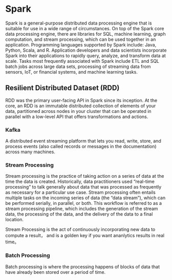 # Spark
Spark is a general-purpose distributed data processing engine that is suitable for use in a wide range of circumstances. On top of the Spark core data processing engine, there are libraries for SQL, machine learning, graph computation, and stream processing, which can be used together in an application. Programming languages supported by Spark include: Java, Python, Scala, and R. Application developers and data scientists incorporate Spark into their applications to rapidly query, analyze, and transform data at scale. Tasks most frequently associated with Spark include ETL and SQL batch jobs across large data sets, processing of streaming data from sensors, IoT, or financial systems, and machine learning tasks.

## Resilient Distributed Dataset (RDD)
RDD was the primary user-facing API in Spark since its inception. At the core, an RDD is an immutable distributed collection of elements of your data, partitioned across nodes in your cluster that can be operated in parallel with a low-level API that offers transformations and actions.


### Kafka 
A distributed event streaming platform that lets you read, write, store, and process events (also called records or messages in the documentation) across many machines.

### Stream Processing
Stream processing is the practice of taking action on a series of data at the time the data is created. Historically, data practitioners used “real-time processing” to talk generally about data that was processed as frequently as necessary for a particular use case. Stream processing often entails multiple tasks on the incoming series of data (the “data stream”), which can be performed serially, in parallel, or both. This workflow is referred to as a stream processing pipeline, which includes the generation of the stream data, the processing of the data, and the delivery of the data to a final location.

Stream Processing is the act of continuously incorporating new data to compute a result， and is a golden key if you want ananlytics results in real time。


### Batch Processing
Batch processing is where the processing happens of blocks of data that have already been stored over a period of time.